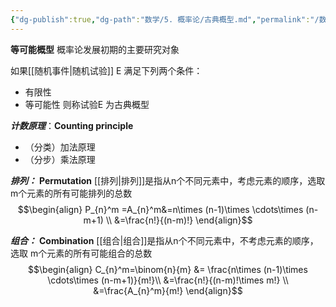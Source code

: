 ```yaml
---
{"dg-publish":true,"dg-path":"数学/5. 概率论/古典概型.md","permalink":"/数学/5. 概率论/古典概型/","dgPassFrontmatter":true,"noteIcon":"","created":"2024-05-21T15:20:28.048+08:00","updated":"2025-04-14T11:45:24.749+08:00"}
---
```


**等可能概型**
概率论发展初期的主要研究对象

如果[[随机事件\|随机试验]] E 满足下列两个条件：
- 有限性
- 等可能性
则称试验E 为古典概型

***计数原理***：**Counting principle**
- （分类）加法原理
- （分步）乘法原理

***排列：***  **Permutation**
[[排列\|排列]]是指从n个不同元素中，考虑元素的顺序，选取 m个元素的所有可能排列的总数
$$\begin{align}
P_{n}^m =A_{n}^m&=n\times (n-1)\times \cdots\times (n-m+1) \\
&=\frac{n!}{(n-m)!}
\end{align}$$

***组合：***  **Combination**
[[组合\|组合]]是指从n个不同元素中，不考虑元素的顺序，选取 m个元素的所有可能组合的总数
$$\begin{align}
C_{n}^m=\binom{n}{m} &= \frac{n\times (n-1)\times \cdots\times (n-m+1)}{m!}\\
&=\frac{n!}{(n-m)!\times m!} \\
&=\frac{A_{n}^m}{m!}
\end{align}$$





